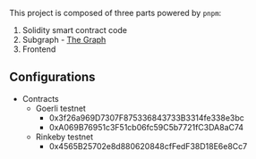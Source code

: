 This project is composed of three parts powered by `pnpm`:

1. Solidity smart contract code
2. Subgraph - [The Graph](https://thegraph.com/hosted-service)
3. Frontend

## Configurations

- Contracts
  - Goerli testnet
    - 0x3f26a969D7307F875336843733B3314fe338e3bc
    - 0xA069B76951c3F51cb06fc59C5b7721fC3DA8aC74
  - Rinkeby testnet
    - 0x4565B25702e8d880620848cfFedF38D18E6e8Cc7
